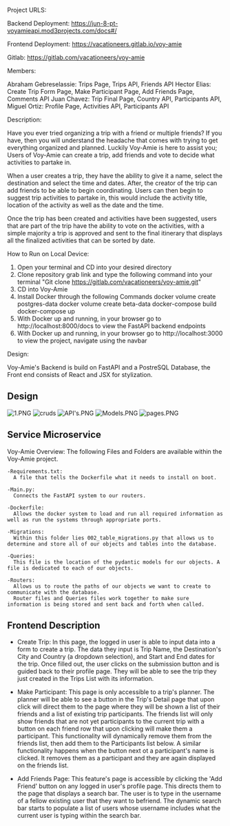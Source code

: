 Project URLS:

  Backend Deployment:
    https://jun-8-pt-voyamieapi.mod3projects.com/docs#/

  Frontend Deployment:
    https://vacationeers.gitlab.io/voy-amie

  Gitlab:
    https://gitlab.com/vacationeers/voy-amie


Members:

  Abraham Gebreselassie: Trips Page, Trips API, Friends API
  Hector Elias: Create Trip Form Page, Make Participant Page, Add Friends Page, Comments API
  Juan Chavez: Trip Final Page, Country API, Participants API,
  Miguel Ortiz: Profile Page, Activities API, Participants API


Description:

  Have you ever tried organizing a trip with a friend or multiple friends? If you have, then you will understand the headache that comes with trying to get everything organized and planned. Luckily Voy-Amie is here to assist you; Users of Voy-Amie can create a trip, add friends and vote to decide what activities to partake in.

  When a user creates a trip, they have the ability to give it a name, select the destination and select the time and dates. After, the creator of the trip can add friends to be able to begin coordinating. Users can then begin to suggest trip activities to partake in, this would include the activity title, location of the activity as well as the date and the time.

  Once the trip has been created and activities have been suggested, users that are part of the trip have the ability to vote on the activities, with a simple majority a trip is approved and sent to the final itinerary that displays all the finalized activities that can be sorted by date.


How to Run on Local Device:

  1. Open your terminal and CD into your desired directory
  2. Clone repository grab link and type the following command into your terminal "Git clone https://gitlab.com/vacationeers/voy-amie.git"
  3. CD into Voy-Amie
  4. Install Docker through the following Commands
      docker volume create postgres-data
      docker volume create beta-data
      docker-compose build
      docker-compose up
  5. With Docker up and running, in your browser go to http://localhost:8000/docs to view the FastAPI backend endpoints
  6. With Docker up and running, in your browser go to http://localhost:3000 to view the project, navigate using the navbar

Design:

  Voy-Amie's Backend is build on FastAPI and a PostreSQL Database, the Front end consists of React and JSX for stylization.
## Design
![1.PNG](1.PNG)
![cruds](cruds.png)
![API's.PNG](API's.PNG)
![Models.PNG](Models.PNG)
![pages.PNG](Pages.PNG)
## Service Microservice


Voy-Amie Overview:
  The following Files and Folders are available within the Voy-Amie project.

    -Requirements.txt:
      A file that tells the Dockerfile what it needs to install on boot.

    -Main.py:
      Connects the FastAPI system to our routers.

    -Dockerfile:
      Allows the docker system to load and run all required information as well as run the systems through appropriate ports.

    -Migrations:
      Within this folder lies 002_table_migrations.py that allows us to determine and store all of our objects and tables into the database.

    -Queries:
      This file is the location of the pydantic models for our objects. A file is dedicated to each of our objects.

    -Routers:
      Allows us to route the paths of our objects we want to create to communicate with the database.
      Router files and Queries files work together to make sure information is being stored and sent back and forth when called.

## Frontend Description

  - Create Trip:
    In this page, the logged in user is able to input data into a form to create a trip. The data they input is Trip Name, the Destination's City and Country (a dropdown selection), and Start and End dates for the trip. Once filled out, the user clicks on the submission button and is guided back to their profile page. They will be able to see the trip they just created in the Trips List with its information.

  - Make Participant:
    This page is only accessible to a trip's planner. The planner will be able to see a button in the Trip's Detail page that upon click will direct them to the page where they will be shown a list of their friends and a list of existing trip participants. The friends list will only show friends that are not yet participants to the current trip with a button on each friend row that upon clicking will make them a participant. This functionality will dynamically remove them from the friends list, then add them to the Participants list below. A similar functionality happens when the button next ot a participant's name is clicked. It removes them as a participant and they are again displayed on the friends list.

  - Add Friends Page:
    This feature's page is accessible by clicking the 'Add Friend' button on any logged in user's profile page. This directs them to the page that displays a search bar. The user is to type in the username of a fellow existing user that they want to befriend. The dynamic search bar starts to populate a list of users whose username includes what the current user is typing within the search bar.
